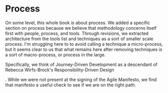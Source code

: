 
# Process

On some level, this whole book is about process. We added a specific section on process because we believe that methodology concerns itself first with people, process, and tools. Through revisions, we extracted architecture from the tools list and techniques as a sort of smaller scale process. I'm struggling here to to avoid calling a technique a micro-process, but it seems clear to us that what remains here after removing techniques is a sort of macro-process, or process in the large.

Specifically, we think of Journey-Driven Development as a descendant of Rebecca Wirfs-Brock's Responsibility-Driven Design 

. While we were not present at the signing of the Agile Manifesto, we  find that manifesto a useful check to see if we are on the right path.

<!-- todo: insert manifesto... >